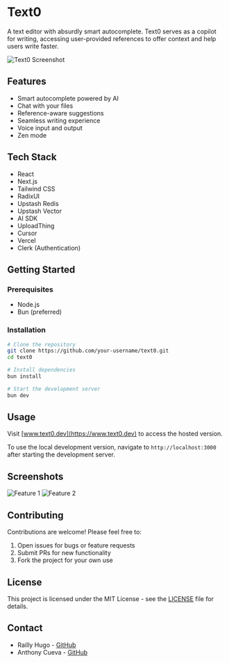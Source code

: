 # Text0

A text editor with absurdly smart autocomplete. Text0 serves as a copilot for writing, accessing user-provided references to offer context and help users write faster.

![Text0 Screenshot](path-to-screenshot.png)

## Features

- Smart autocomplete powered by AI
- Chat with your files
- Reference-aware suggestions
- Seamless writing experience
- Voice input and output
- Zen mode

## Tech Stack

- React
- Next.js
- Tailwind CSS
- RadixUI
- Upstash Redis
- Upstash Vector
- AI SDK
- UploadThing
- Cursor
- Vercel
- Clerk (Authentication)

## Getting Started

### Prerequisites

- Node.js
- Bun (preferred)

### Installation

```bash
# Clone the repository
git clone https://github.com/your-username/text0.git
cd text0

# Install dependencies
bun install

# Start the development server
bun dev
```

## Usage

Visit [www.text0.dev](https://www.text0.dev) to access the hosted version.

To use the local development version, navigate to `http://localhost:3000` after starting the development server.

## Screenshots

![Feature 1](path-to-feature1.png)
![Feature 2](path-to-feature2.png)

## Contributing

Contributions are welcome! Please feel free to:

1. Open issues for bugs or feature requests
2. Submit PRs for new functionality
3. Fork the project for your own use

## License

This project is licensed under the MIT License - see the [LICENSE](LICENSE) file for details.

## Contact

- Railly Hugo - [GitHub](https://github.com/Railly)
- Anthony Cueva - [GitHub](https://github.com/cueva.io)
